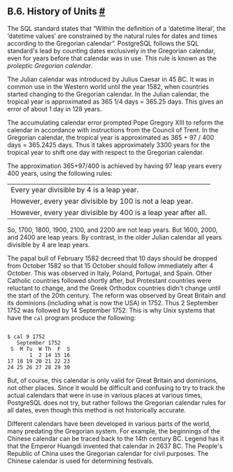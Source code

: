 ## B.6. History of Units [#](#DATETIME-UNITS-HISTORY)

The SQL standard states that “Within the definition of a ‘datetime literal’, the ‘datetime values’ are constrained by the natural rules for dates and times according to the Gregorian calendar”. PostgreSQL follows the SQL standard's lead by counting dates exclusively in the Gregorian calendar, even for years before that calendar was in use. This rule is known as the *proleptic Gregorian calendar*.

The Julian calendar was introduced by Julius Caesar in 45 BC. It was in common use in the Western world until the year 1582, when countries started changing to the Gregorian calendar. In the Julian calendar, the tropical year is approximated as 365 1/4 days = 365.25 days. This gives an error of about 1 day in 128 years.

The accumulating calendar error prompted Pope Gregory XIII to reform the calendar in accordance with instructions from the Council of Trent. In the Gregorian calendar, the tropical year is approximated as 365 + 97 / 400 days = 365.2425 days. Thus it takes approximately 3300 years for the tropical year to shift one day with respect to the Gregorian calendar.

The approximation 365+97/400 is achieved by having 97 leap years every 400 years, using the following rules:

|                                                                |
| -------------------------------------------------------------- |
| Every year divisible by 4 is a leap year.                      |
| However, every year divisible by 100 is not a leap year.       |
| However, every year divisible by 400 is a leap year after all. |

So, 1700, 1800, 1900, 2100, and 2200 are not leap years. But 1600, 2000, and 2400 are leap years. By contrast, in the older Julian calendar all years divisible by 4 are leap years.

The papal bull of February 1582 decreed that 10 days should be dropped from October 1582 so that 15 October should follow immediately after 4 October. This was observed in Italy, Poland, Portugal, and Spain. Other Catholic countries followed shortly after, but Protestant countries were reluctant to change, and the Greek Orthodox countries didn't change until the start of the 20th century. The reform was observed by Great Britain and its dominions (including what is now the USA) in 1752. Thus 2 September 1752 was followed by 14 September 1752. This is why Unix systems that have the `cal` program produce the following:

```

$ cal 9 1752
   September 1752
 S  M Tu  W Th  F  S
       1  2 14 15 16
17 18 19 20 21 22 23
24 25 26 27 28 29 30
```

But, of course, this calendar is only valid for Great Britain and dominions, not other places. Since it would be difficult and confusing to try to track the actual calendars that were in use in various places at various times, PostgreSQL does not try, but rather follows the Gregorian calendar rules for all dates, even though this method is not historically accurate.

Different calendars have been developed in various parts of the world, many predating the Gregorian system. For example, the beginnings of the Chinese calendar can be traced back to the 14th century BC. Legend has it that the Emperor Huangdi invented that calendar in 2637 BC. The People's Republic of China uses the Gregorian calendar for civil purposes. The Chinese calendar is used for determining festivals.